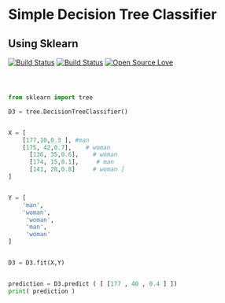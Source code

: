 # Simple Decision Tree Classifier
## Using Sklearn 

[![Build Status](https://img.shields.io/badge/Facebook%20page-%40Pythonation-DarkSlateBlue.svg
)](https://web.facebook.com/pythonation)
[![Build Status](https://img.shields.io/pypi/pyversions/Django.svg
)]()
[![Open Source Love](https://img.shields.io/badge/LICENSE%20-MIT-LawnGreen.svg)]()




```python



from sklearn import tree

D3 = tree.DecisionTreeClassifier()


X = [
    [177,10,0.3 ], #man
    [175, 42,0.7],    # woman                                                          
      [136, 35,0.6],    # woman                                                         
      [174, 15,0.1],     # man                                                         
      [141, 28,0.8]     # woman ]
]


Y = [
    'man',
    'woman',
     'woman',
     'man', 
     'woman'
]


D3 = D3.fit(X,Y)


prediction = D3.predict ( [ [177 , 40 , 0.4 ] ])
print( prediction )
